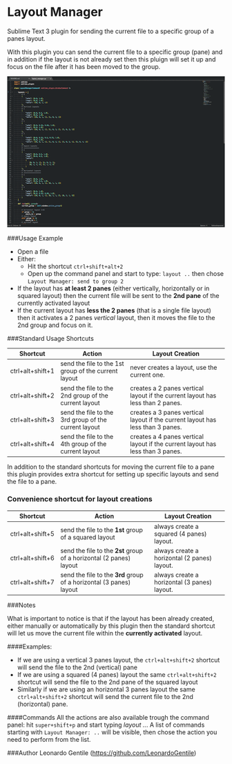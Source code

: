 Layout Manager
=================
Sublime Text 3 plugin for sending the current file to a specific group of a panes layout.

With this plugin you can send the current file to a specific group (pane) and in addition if the layout is not already set then this pluign will set it up and focus on the file after it has been moved to the group.


![Usage Example](layout_manager.gif "Layout Manager Example")


###Usage Example

- Open a file
- Either:
  - Hit the shortcut `ctrl+shift+alt+2`
  - Open up the command panel and start to type: `layout ..` then chose `Layout Manager: send to group 2`
- If the layout has **at least 2 panes** (either vertically, horizontally or in squared layout) then the current file will be sent to the __2nd pane__ of the currently activated layout
- If the current layout has **less the 2 panes** (that is a single file layout) then it activates a 2 panes _vertical_ layout, then it moves the file to the 2nd group and focus on it.


###Standard Usage Shortcuts


| Shortcut              | Action        | Layout Creation  |
| --- | --- |---|
| ctrl+alt+shift+1      | send the file to the 1st group of the current layout | never creates a layout, use the current one.|
| ctrl+alt+shift+2      | send the file to the 2nd group of the current layout | creates a 2 panes vertical layout if the current layout has less than 2 panes.|
| ctrl+alt+shift+3      | send the file to the 3rd group of the current layout | creates a 3 panes vertical layout if the current layout has less than 3 panes.|
| ctrl+alt+shift+4      | send the file to the 4th group of the current layout | creates a 4 panes vertical layout if the current layout has less than 3 panes.|




In addition to the standard shortcuts for moving the current file to a pane this plugin provides extra shortcut for setting up specific layouts and send the file to a pane.

### Convenience shortcut for layout creations

| Shortcut              | Action        | Layout Creation  |
| --- | --- |---|
| ctrl+alt+shift+5      | send the file to the **1st** group of a squared layout | always create a squared (4 panes) layout.|
| ctrl+alt+shift+6      | send the file to the **2st** group of a horizontal (2 panes) layout | always create a horizontal (2 panes) layout.|
| ctrl+alt+shift+7      | send the file to the **3rd** group of a horizontal (3 panes) layout | always create a horizontal (3 panes) layout.|

###Notes

What is important to notice is that if the layout has been already created, either manually or automatically by this plugin then the standard shortcut will let us move the current file within the **currently activated** layout.

####Examples:
- If we are using a vertical 3 panes layout, the `ctrl+alt+shift+2` shortcut will send the file to the 2nd (vertical) pane
- If we are using a squared (4 panes) layout the same `ctrl+alt+shift+2` shortcut will send the file to the 2nd pane of the squared layout
- Similarly if we are using an horizontal 3 panes layout the same `ctrl+alt+shift+2` shortcut will send the current file to the 2nd (horizontal) pane.

####Commands
All the actions are also available trough the command panel: hit `super+shift+p` and start typing _layout .._. A list of commands starting with `Layout Manager: ..` will be visible, then chose the action you need to perform from the list.

###Author
Leonardo Gentile (https://github.com/LeonardoGentile)
